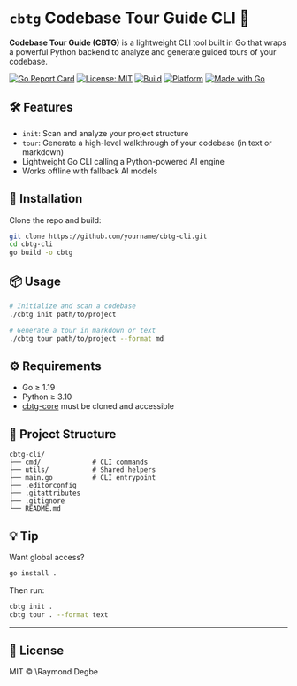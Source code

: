 # `cbtg` Codebase Tour Guide CLI 🧭

**Codebase Tour Guide (CBTG)** is a lightweight CLI tool built in Go that wraps a powerful Python backend to analyze and generate guided tours of your codebase.

[![Go Report Card](https://goreportcard.com/badge/github.com/mrdegbe/cbtg-cli)](https://goreportcard.com/report/github.com/mrdegbe/cbtg-cli)
[![License: MIT](https://img.shields.io/badge/license-MIT-blue.svg)](LICENSE)
[![Build](https://img.shields.io/badge/build-passing-brightgreen)]()
[![Platform](https://img.shields.io/badge/platform-cross--platform-lightgrey)]()
[![Made with Go](https://img.shields.io/badge/made%20with-Go-1f425f.svg)]()

## 🛠 Features

- `init`: Scan and analyze your project structure
- `tour`: Generate a high-level walkthrough of your codebase (in text or markdown)
- Lightweight Go CLI calling a Python-powered AI engine
- Works offline with fallback AI models

## 🚀 Installation

Clone the repo and build:

```bash
git clone https://github.com/yourname/cbtg-cli.git
cd cbtg-cli
go build -o cbtg
````

## 📦 Usage

```bash
# Initialize and scan a codebase
./cbtg init path/to/project

# Generate a tour in markdown or text
./cbtg tour path/to/project --format md
```

## ⚙ Requirements

* Go ≥ 1.19
* Python ≥ 3.10
* [cbtg-core](https://github.com/mrdegbe/cbtg-core) must be cloned and accessible

## 📁 Project Structure

```
cbtg-cli/
├── cmd/             # CLI commands
├── utils/           # Shared helpers
├── main.go          # CLI entrypoint
├── .editorconfig
├── .gitattributes
├── .gitignore
└── README.md
```

## 💡 Tip

Want global access?

```bash
go install .
```

Then run:

```bash
cbtg init .
cbtg tour . --format text
```

---

## 📜 License

MIT © \Raymond Degbe

